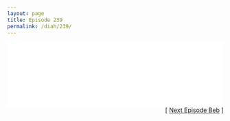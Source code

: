 ```yaml
---
layout: page
title: Episode 239
permalink: /diah/239/
---
```


<iframe allowfullscreen="true" frameborder="0" style="width:100%;" marginheight="0" marginwidth="0" mozallowfullscreen="true" scrolling="NO" src="//gdriveplayer.us/embed2.php?link=N3NZ4pUbyWc%252FuFjMbeSGiw77aWpz7UuHKc6YXndzmhvtbU35oHYovuW3or1ZL%252BHOFSSA4d2pRWBEJBdxRogvyvsW%252FypXHLP5THcYD5U3H%252Ff4LcJ62lWEE11ZKQ2z165hHrbO9Xuruif%252BIArc8xV%252FbKbnAEPRbgQjYc7aKL1VsyFotBG%252Fi22YMBQjhDDuy9%252FDyQm83wez6%252Fp4e97E6c9bWk&amp;no_adult=yes" webkitallowfullscreen="true"></iframe>

<div align="right">[ <a href="/diah/240/">Next Episode Beb</a> ]</div>

